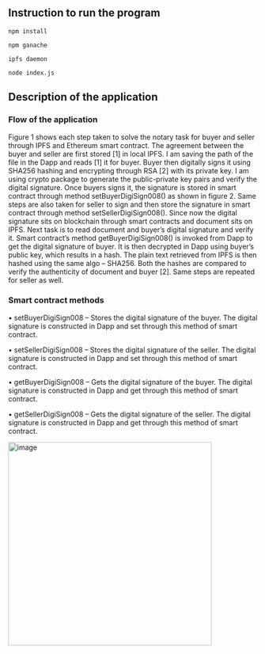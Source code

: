 ## Instruction to run the program

`npm install`

`npm ganache`

`ipfs daemon`

`node index.js`

## Description of the application
### Flow of the application
Figure 1 shows each step taken to solve the notary task for buyer and seller through IPFS and Ethereum smart contract. The agreement between the buyer and seller are first stored [1] in local IPFS. I am saving the path of the file in the Dapp and reads [1] it for buyer. Buyer then digitally signs it using SHA256 hashing and encrypting through RSA [2] with its private key. I am using crypto package to generate the public-private key pairs and verify the digital signature.
Once buyers signs it, the signature is stored in smart contract through method setBuyerDigiSign008() as shown in figure 2. Same steps are also taken for seller to sign and then store the signature in smart contract through method setSellerDigiSign008().
Since now the digital signature sits on blockchain through smart contracts and document sits on IPFS. Next task is to read document and buyer’s digital signature and verify it. Smart contract’s method getBuyerDigiSign008() is invoked from Dapp to get the digital signature of buyer. It is then decrypted in Dapp using buyer’s public key, which results in a hash. The plain text retrieved from IPFS is then hashed using the same algo – SHA256. Both the hashes are compared to verify the authenticity of document and buyer [2]. Same steps are repeated for seller as well.

### Smart contract methods
• setBuyerDigiSign008 – Stores the digital signature of the buyer. The digital signature is constructed in Dapp and set through this method of smart contract.

• setSellerDigiSign008 – Stores the digital signature of the seller. The digital signature is constructed in Dapp and set through this method of smart contract.

• getBuyerDigiSign008 – Gets the digital signature of the buyer. The digital signature is constructed in Dapp and get through this method of smart contract.

• getSellerDigiSign008 – Gets the digital signature of the seller. The digital signature is constructed in Dapp and get through this method of smart contract.
 
<img width="411" alt="image" src="https://user-images.githubusercontent.com/25216571/181626053-d3b3bcbb-3027-4dad-8495-270dc44d932d.png">  
